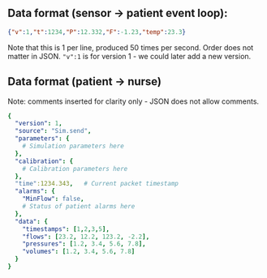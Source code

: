 

## Data format (sensor -> patient event loop):

```json
{"v":1,"t":1234,"P":12.332,"F":-1.23,"temp":23.3}
```

Note that this is 1 per line, produced 50 times per second.
Order does not matter in JSON. `"v":1` is for version 1 - we could later
add a new version.

## Data format (patient -> nurse)

Note: comments inserted for clarity only - JSON does not allow comments.

```yaml
{
  "version": 1,
  "source": "Sim.send",
  "parameters": {
    # Simulation parameters here
  },
  "calibration": {
    # Calibration parameters here
  },
  "time":1234.343,   # Current packet timestamp
  "alarms": {
    "MinFlow": false,
    # Status of patient alarms here
  },
  "data": {
    "timestamps": [1,2,3,5],
    "flows": [23.2, 12.2, 123.2, -2.2],
    "pressures": [1.2, 3.4, 5.6, 7.8],
    "volumes": [1.2, 3.4, 5.6, 7.8]
  }
}
```
